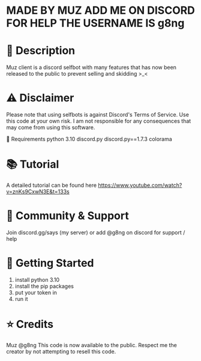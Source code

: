 # MADE BY MUZ ADD ME ON DISCORD FOR HELP THE USERNAME IS g8ng
# 📝 Description
Muz client is a discord selfbot with many features that has now been released to the public to prevent selling and skidding >_<

# ⚠️ Disclaimer
Please note that using selfbots is against Discord's Terms of Service. Use this code at your own risk. I am  not responsible for any consequences that may come from using this software.

🔧 Requirements
python 3.10
discord.py
discord.py==1.7.3
colorama

# 📚 Tutorial
A detailed tutorial can be found here https://www.youtube.com/watch?v=znKs9CxwN3E&t=133s

# 🤝 Community & Support
Join discord.gg/says (my server) or add @g8ng on discord for support / help

# 🚀 Getting Started
1. install python 3.10
2. install the pip packages
3. put your token in
4. run it


# ⭐ Credits
Muz @g8ng
This code is now  available to the public. Respect me the creator by not attempting to resell this code.
